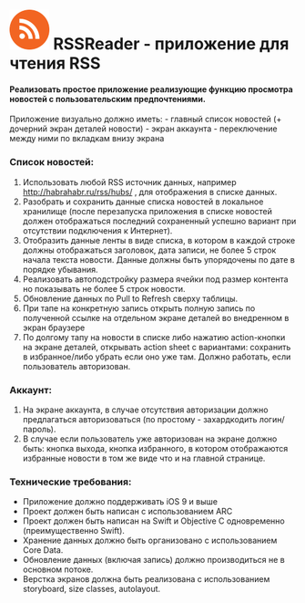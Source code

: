 # <img src = "rsslogo.png" height=70>       RSSReader - приложение для чтения RSS

#### Реализовать простое приложение реализующие функцию просмотра новостей с пользовательским предпочтениями.

Приложение визуально должно иметь:
	- главный список новостей (+ дочерний экран деталей новости)
	- экран аккаунта
	- переключение между ними по вкладкам внизу экрана

### Список новостей:
1. Использовать любой RSS источник данных, например http://habrahabr.ru/rss/hubs/ , для отображения в списке данных.
2. Разобрать и сохранить данные списка новостей в локальное хранилище (после перезапуска приложения в списке новостей должен отображаться последний сохраненный успешно вариант при отсутствии подключения к Интернет).
3. Отобразить данные ленты в виде списка, в котором в каждой строке должны отображаться заголовок, дата записи, не более 5 строк начала текста новости. Данные должны быть упорядочены по дате в порядке убывания.
4. Реализовать автоподстройку размера ячейки под размер контента но показывать не более 5 строк новости.
5. Обновление данных по Pull to Refresh сверху таблицы.
6. При тапе на конкретную запись открыть полную запись по полученной ссылке на отдельном экране деталей во внедренном в экран браузере
7. По долгому тапу на новости в списке либо нажатию action-кнопки на экране деталей, открывать action sheet с вариантами: сохранить в избранное/либо убрать если оно уже там. Должно работать, если пользователь авторизован.

### Аккаунт:
1. На экране аккаунта, в случае отсутствия авторизации должно предлагаться авторизоваться (по простому - захардкодить логин/пароль).
2. В случае если пользователь уже авторизован на экране должно быть: кнопка выхода, кнопка избранного, в котором отображаются избранные новости в том же виде что и на главной странице.

### Технические требования:
- Приложение должно поддерживать iOS 9 и выше
- Проект должен быть написан с использованием ARC
- Проект должен быть написан на Swift и Objective C одновременно (преимущественно Swift).
- Хранение данных должно быть организовано с использованием Core Data.
- Обновление данных (включая запись) должно производиться не в основном потоке.
- Верстка экранов должна быть реализована с использованием storyboard, size classes, autolayout.

